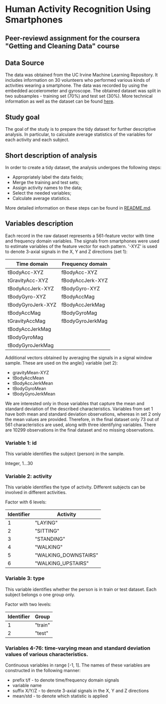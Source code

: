 # Human Activity Recognition Using Smartphones
## Peer-reviewd assignment for the coursera "Getting and Cleaning Data" course

## Data Source
The data was obtained from the UC Irvine Machine Learning Repository. It includes information on 30 volunteers who performed various kinds of activities wearing a smartphone. The data was recorded by using the embedded accelerometer and gyroscope. The obtained dataset was split in two subsamples - training set (70%) and test set (30%). More technical information as well as the dataset can be found [here](http://archive.ics.uci.edu/ml/datasets/Human+Activity+Recognition+Using+Smartphones).

## Study goal
The goal of the study is to prepare the tidy dataset for further descriptive analysis. In particular, to calculate average statistics of the variables for each activity and each subject.

## Short description of analysis 
In order to create a tidy dataset, the analysis undergoes the following steps:
* Appropriately label the data fields;
* Merge the training and test sets;
* Assign activity names to the data;
* Select the needed variables;
* Calculate average statistics.

More detailed information on these steps can be found in [README.md](https://github.com/marinamukha/coursera_gettingandcleaningdata/blob/master/README.md).

## Variables description
Each record in the raw dataset represents a 561-feature vector with time and frequency domain variables. The signals from smartphones were used to estimate variables of the feature vector for each pattern. '-XYZ' is used to denote 3-axial signals in the X, Y and Z directions (set 1):

Time domain | Frequency domain
------------|-----------------
tBodyAcc-XYZ |  fBodyAcc-XYZ
tGravityAcc-XYZ | fBodyAccJerk-XYZ
tBodyAccJerk-XYZ | fBodyGyro-XYZ
tBodyGyro-XYZ | fBodyAccMag
tBodyGyroJerk-XYZ | fBodyAccJerkMag
tBodyAccMag | fBodyGyroMag
tGravityAccMag | fBodyGyroJerkMag
tBodyAccJerkMag | 
tBodyGyroMag | 
tBodyGyroJerkMag |

Additional vectors obtained by averaging the signals in a signal window sample. These are used on the angle() variable (set 2):

* gravityMean-XYZ
* tBodyAccMean
* tBodyAccJerkMean
* tBodyGyroMean
* tBodyGyroJerkMean 

We are interested only in those variables that capture the mean and standard deviation of the described characteristics. Variables from set 1 have both mean and standard deviation observations, whereas in set 2 only the mean values are provided. Therefore, in the final dataset only 73 out of 561 characteristics are used, along with three identifying variables. There are 10299 observations in the final dataset and no missing observations.

### Variable 1: id
This variable identifies the subject (person) in the sample.

Integer, 1...30

### Variable 2: activity
This variable identifies the type of activity. Different subjects can be involved in different activities.

Factor with 6 levels:

Identifier | Activity
-----------|----------
1 |"LAYING"
2 | "SITTING"
3 | "STANDING"
4 | "WALKING"
5 | "WALKING_DOWNSTAIRS"
6 | "WALKING_UPSTAIRS"

### Variable 3: type
This variable identifies whether the person is in train or test dataset. Each subject belongs o one group only.

Factor with two levels:

Identifier | Group
-----------|----------
1 | "train"
2 | "test"

### Variables 4-76: time-varying mean and standard deviation values of various characteristics.
Continuous variables in range [-1, 1]. The names of these variables are constructed in the following manner: 
* prefix t/f - to denote time/frequency domain signals
* variable name
* suffix X/Y/Z - to denote 3-axial signals in the X, Y and Z directions
* mean/std - to denote which statistic is applied
